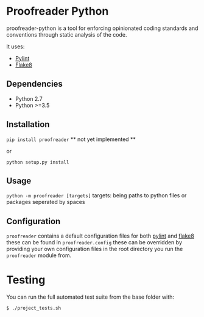 # Proofreader Python
proofreader-python is a tool for enforcing opinionated coding standards and conventions through static analysis of the code.

It uses:
- [Pylint](https://github.com/PyCQA/pylint) 
- [Flake8](https://github.com/PyCQA/flake8)
    

Dependencies
------------

* Python 2.7
* Python >=3.5

Installation
------------

`pip install proofreader` ** not yet implemented **

or

`python setup.py install`

Usage
-----

`python -m proofreader [targets]`
targets: being paths to python files or packages seperated by spaces

Configuration
-------------

`proofreader` contains a default configuration files for both [pylint](https://github.com/PyCQA/pylint) and [flake8](https://github.com/PyCQA/flake8) these can be found in `proofreader.config` these can be overridden by providing your own configuration files in the root directory you run the `proofreader` module from.

Testing
=======

You can run the full automated test suite from the base folder with:

`$ ./project_tests.sh`
